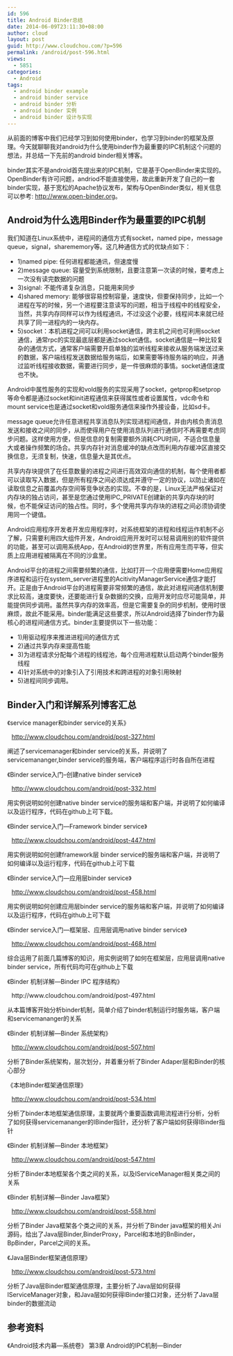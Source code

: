 ```yaml
---
id: 596
title: Android Binder总结
date: 2014-06-09T23:11:30+08:00
author: cloud
layout: post
guid: http://www.cloudchou.com/?p=596
permalink: /android/post-596.html
views:
  - 5851
categories:
  - Android
tags:
  - android binder example
  - android binder service
  - android binder 分析
  - android binder 实例
  - android binder 设计与实现
---
```

<p>从前面的博客中我们已经学习到如何使用binder，也学习到binder的框架及原理。今天就聊聊我对android为什么使用binder作为最重要的IPC机制这个问题的想法，并总结一下先前的android binder相关博客。</p>


<p>binder其实不是android首先提出来的IPC机制，它是基于OpenBinder来实现的。OpenBinder有许可问题，andriod不能直接使用，故此重新开发了自己的一套binder实现，基于宽松的Apache协议发布，架构与OpenBinder类似，相关信息可以参考: <a href="http://www.open-binder.org" target="_blank">http://www.open-binder.org</a>。</p>
<h2>Android为什么选用Binder作为最重要的IPC机制</h2>
<p>我们知道在Linux系统中，进程间的通信方式有socket，named pipe，message queue，signal，sharememory等。这几种通信方式的优缺点如下：</p>
<ul>
<li>1)named pipe: 任何进程都能通讯，但速度慢</li>
<li>2)message queue: 容量受到系统限制，且要注意第一次读的时候，要考虑上一次没有读完数据的问题</li>
<li>3)signal: 不能传递复杂消息，只能用来同步</li>
<li>4)shared memory: 能够很容易控制容量，速度快，但要保持同步，比如一个进程在写的时候，另一个进程要注意读写的问题，相当于线程中的线程安全，当然，共享内存同样可以作为线程通讯，不过没这个必要，线程间本来就已经共享了同一进程内的一块内存。</li>
<li>5)socket：本机进程之间可以利用socket通信，跨主机之间也可利用socket通信，通常rpc的实现最底层都是通过socket通信。socket通信是一种比较复杂的通信方式，通常客户端需要开启单独的监听线程来接收从服务端发送过来的数据，客户端线程发送数据给服务端后，如果需要等待服务端的响应，并通过监听线程接收数据，需要进行同步，是一件很麻烦的事情。socket通信速度也不快。</li>
</ul>
<p>Android中属性服务的实现和vold服务的实现采用了socket，getprop和setprop等命令都是通过socket和init进程通信来获得属性或者设置属性，vdc命令和mount service也是通过socket和vold服务通信来操作外接设备，比如sd卡。</p>
<p>message queue允许任意进程共享消息队列实现进程间通信，并由内核负责消息发送和接收之间的同步，从而使得用户在使用消息队列进行通信时不再需要考虑同步问题。这样使用方便，但是信息的复制需要额外消耗CPU时间，不适合信息量大或者操作频繁的场合。共享内存针对消息缓冲的缺点改而利用内存缓冲区直接交换信息，无须复制，快速，信息量大是其优点。</p>
<p>共享内存块提供了在任意数量的进程之间进行高效双向通信的机制，每个使用者都可以读取写入数据，但是所有程序之间必须达成并遵守一定的协议，以防止诸如在读取信息之前覆盖内存空间等竞争状态的实现。不幸的是，Linux无法严格保证对内存块的独占访问，甚至是您通过使用IPC_PRIVATE创建新的共享内存块的时候，也不能保证访问的独占性。同时，多个使用共享内存块的进程之间必须协调使用同一个键值。</p>
<p>Android应用程序开发者开发应用程序时，对系统框架的进程和线程运作机制不必了解，只需要利用四大组件开发，Android应用开发时可以轻易调用别的软件提供的功能，甚至可以调用系统App，在Android的世界里，所有应用生而平等，但实质上应用进程被隔离在不同的沙盒里。</p>
<p>Android平台的进程之间需要频繁的通信，比如打开一个应用便需要Home应用程序进程和运行在system_server进程里的AcitivityManagerService通信才能打开。正是由于Android平台的进程需要非常频繁的通信，故此对进程间通信机制要求比较高，速度要快，还要能进行复杂数据的交换，应用开发时应尽可能简单，并能提供同步调用。虽然共享内存的效率高，但是它需要复杂的同步机制，使用时很麻烦，故此不能采用。binder能满足这些要求，所以Android选择了binder作为最核心的进程间通信方式。binder主要提供以下一些功能：</p>
<ul>
<li>1)用驱动程序来推进进程间的通信方式</li>
<li>2)通过共享内存来提高性能</li>
<li>3)为进程请求分配每个进程的线程池，每个应用进程默认启动两个binder服务线程</li>
<li>4)针对系统中的对象引入了引用技术和跨进程的对象引用映射</li>
<li>5)进程间同步调用。</li>
</ul>
<h2>Binder入门和详解系列博客汇总</h2>
<p>《service manager和binder service的关系》</p>
<p><a href="http://www.cloudchou.com/android/post-327.html" target="_blank" style="padding-left: 10px;">http://www.cloudchou.com/android/post-327.html</a></p>
<p>阐述了servicemanager和binder service的关系，并说明了servicemananger,binder service的服务端，客户端程序运行时各自所在进程</p> 
<p>《Binder service入门–创建native binder service》</p>
<p><a href="http://www.cloudchou.com/android/post-332.html" target="_blank" style="padding-left: 10px;">http://www.cloudchou.com/android/post-332.html</a></p>
<p>用实例说明如何创建native binder service的服务端和客户端，并说明了如何编译以及运行程序，代码在github上可下载。</p> 
<p>《Binder service入门—Framework binder service》</p>
<p><a href="http://www.cloudchou.com/android/post-447.html" target="_blank" style="padding-left: 10px;">http://www.cloudchou.com/android/post-447.html</a></p>
<p>用实例说明如何创建framework层 binder service的服务端和客户端，并说明了如何编译以及运行程序，代码在github上可下载</p> 
<p>《Binder service入门—应用层binder service》</p>
<p><a href="http://www.cloudchou.com/android/post-458.html" target="_blank" style="padding-left: 10px;">http://www.cloudchou.com/android/post-458.html</a></p>
<p>用实例说明如何创建应用层binder service的服务端和客户端，并说明了如何编译以及运行程序，代码在github上可下载</p> 
<p>《Binder service入门—框架层、应用层调用native binder service》</p>
<p><a href="http://www.cloudchou.com/android/post-468.html" target="_blank" style="padding-left: 10px;">http://www.cloudchou.com/android/post-468.html</a></p>
<p>综合运用了前面几篇博客的知识，用实例说明了如何在框架层，应用层调用native binder service，所有代码均可在github上下载</p> 
<p>《Binder 机制详解—Binder IPC 程序结构》</p>
<p><a href="http://www.cloudchou.com/android/post-497.html" target="_blank" style="padding-left: 10px;"></a>http://www.cloudchou.com/android/post-497.html</p>
<p>从本篇博客开始分析binder机制，简单介绍了binder机制运行时服务端，客户端和servicemananger的关系</p> 
<p>《Binder 机制详解—Binder 系统架构》</p>
<p><a href="http://www.cloudchou.com/android/post-507.html" target="_blank" style="padding-left: 10px;">http://www.cloudchou.com/android/post-507.html</a></p>
<p>分析了Binder系统架构，层次划分，并着重分析了Binder Adaper层和Binder的核心部分</p> 
<p>《本地Binder框架通信原理》</p>
<p><a href="http://www.cloudchou.com/android/post-534.html" target="_blank" style="padding-left: 10px;">http://www.cloudchou.com/android/post-534.html</a></p>
<p>分析了binder本地框架通信原理，主要就两个重要函数调用流程进行分析，分析了如何获得servicemananger的IBinder指针，还分析了客户端如何获得IBinder指针</p> 
<p>《Binder 机制详解—Binder 本地框架》</p>
<p><a href="http://www.cloudchou.com/android/post-547.html" target="_blank" style="padding-left: 10px;">http://www.cloudchou.com/android/post-547.html</a></p>
<p>分析了Binder本地框架各个类之间的关系，以及IServiceManager相关类之间的关系</p> 
<p>《Binder 机制详解—Binder Java框架》</p>
<p><a href="http://www.cloudchou.com/android/post-558.html" target="_blank" style="padding-left: 10px;">http://www.cloudchou.com/android/post-558.html</a></p>
<p>分析了Binder Java框架各个类之间的关系，并分析了Binder java框架的相关Jni源码，给出了Java层Binder,BinderProxy，Parcel和本地的BnBinder，BpBinder，Parcel之间的关系。</p> 
<p>《Java层Binder框架通信原理》</p>
<p><a href="http://www.cloudchou.com/android/post-573.html" target="_blank" style="padding-left: 10px;">http://www.cloudchou.com/android/post-573.html</a></p>
<p>分析了Java层Binder框架通信原理，主要分析了Java层如何获得IServiceManager对象，和Java层如何获得IBinder接口对象，还分析了Java层binder的数据流动</p> 
<h2>参考资料</h2>
<p>《Android技术内幕—系统卷》 第3章 Android的IPC机制—Binder</p>
